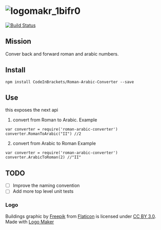 # ![logomakr_1bifr0](https://cloud.githubusercontent.com/assets/3071208/23046575/ea4241d6-f46f-11e6-865a-6c48da938436.png)

[![Build Status](https://travis-ci.org/CodeInBrackets/Roman-Arabic-Converter.svg?branch=master)](https://travis-ci.org/CodeInBrackets/Roman-Arabic-Converter)

## Mission

Conver back and forward roman and arabic numbers.

## Install 

```
npm install CodeInBrackets/Roman-Arabic-Converter --save
```

## Use

this exposes the next api

1. convert from Roman to Arabic. 
Example
```
var converter = require('roman-arabic-converter')
converter.RomanToArabic("II") //2
```

2. convert from Arabic to Roman
Example
```
var converter = require('roman-arabic-converter')
converter.ArabicToRoman(2) //"II"
```

## TODO
- [ ] Improve the naming convention
- [ ] Add more top level unit tests

### Logo

Buildings graphic by <a href="http://www.flaticon.com/authors/freepik">Freepik</a> from <a href="http://www.flaticon.com/">Flaticon</a> is licensed under <a href="http://creativecommons.org/licenses/by/3.0/" title="Creative Commons BY 3.0">CC BY 3.0</a>. Made with <a href="http://logomakr.com" title="Logo Maker">Logo Maker</a>
